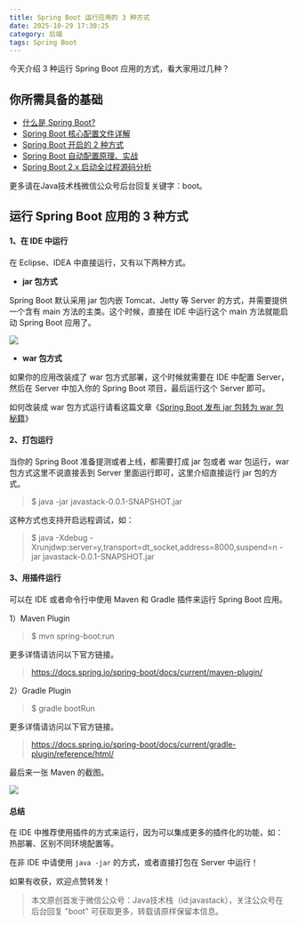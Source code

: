 ```yaml
---
title: Spring Boot 运行应用的 3 种方式
date: 2025-10-29 17:30:25
category: 后端
tags: Spring Boot
---
```


今天介绍 3 种运行 Spring Boot 应用的方式，看大家用过几种？

## 你所需具备的基础

- [什么是 Spring Boot?](https://mp.weixin.qq.com/s/jWLcPxTg9bH3D9_7qbYbfw)
- [Spring Boot 核心配置文件详解](https://mp.weixin.qq.com/s/BzXNfBzq-2TOCbiHG3xcsQ)
- [Spring Boot 开启的 2 种方式](https://mp.weixin.qq.com/s/PYM_iV-u3dPMpP3MNz7Hig)
- [Spring Boot 自动配置原理、实战](https://mp.weixin.qq.com/s/gs2zLSH6m9ijO0-pP2sr9Q)
- [Spring Boot 2.x 启动全过程源码分析](https://mp.weixin.qq.com/s/iMPXjuKRKT5lMZ4oVSp4Ww)

更多请在Java技术栈微信公众号后台回复关键字：boot。

## 运行 Spring Boot 应用的 3 种方式

#### 1、在 IDE 中运行

在 Eclipse、IDEA 中直接运行，又有以下两种方式。

- **jar 包方式**

Spring Boot 默认采用 jar 包内嵌 Tomcat、Jetty 等 Server 的方式，并需要提供一个含有 main 方法的主类。这个时候，直接在 IDE 中运行这个 main 方法就能启动 Spring Boot 应用了。

![](http://img.javastack.cn/18-8-24/89912145.jpg)

- **war 包方式**

如果你的应用改装成了 war 包方式部署，这个时候就需要在 IDE 中配置 Server，然后在 Server 中加入你的 Spring Boot 项目，最后运行这个 Server 即可。

如何改装成 war 包方式运行请看这篇文章《[Spring Boot 发布 jar 包转为 war 包秘籍](https://mp.weixin.qq.com/s/RQAPIwQJ2jMmlcM76LJhSQ)》

#### 2、打包运行

当你的 Spring Boot 准备提测或者上线，都需要打成 jar 包或者 war 包运行，war 包方式这里不说直接丢到 Server 里面运行即可，这里介绍直接运行 jar 包的方式。

> $ java -jar javastack-0.0.1-SNAPSHOT.jar

这种方式也支持开启远程调试，如：

> $ java -Xdebug -Xrunjdwp:server=y,transport=dt_socket,address=8000,suspend=n -jar javastack-0.0.1-SNAPSHOT.jar

#### 3、用插件运行

可以在 IDE 或者命令行中使用 Maven 和 Gradle 插件来运行 Spring Boot 应用。

1）Maven Plugin

> $ mvn spring-boot:run

更多详情请访问以下官方链接。

> https://docs.spring.io/spring-boot/docs/current/maven-plugin/

2）Gradle Plugin

> $ gradle bootRun

更多详情请访问以下官方链接。

> https://docs.spring.io/spring-boot/docs/current/gradle-plugin/reference/html/

最后来一张 Maven 的截图。

![](http://img.javastack.cn/18-8-24/27826270.jpg)

#### 总结

在 IDE 中推荐使用插件的方式来运行，因为可以集成更多的插件化的功能，如：热部署、区别不同环境配置等。

在非 IDE 中请使用 `java -jar` 的方式，或者直接打包在 Server 中运行！

如果有收获，欢迎点赞转发！

> 本文原创首发于微信公众号：Java技术栈（id:javastack），关注公众号在后台回复 "boot" 可获取更多，转载请原样保留本信息。